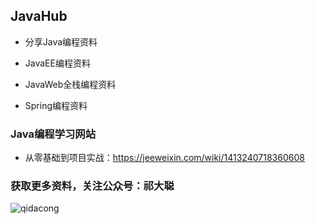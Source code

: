 
## JavaHub

- 分享Java编程资料

- JavaEE编程资料

- JavaWeb全栈编程资料 

- Spring编程资料


### Java编程学习网站

- 从零基础到项目实战：https://jeeweixin.com/wiki/1413240718360608


### 获取更多资料，关注公众号：祁大聪 

![qidacong](https://cdn.jsdelivr.net/gh/qidacong/blob-img@master/20220520/qidacong.4z0s3ud9vm80.webp)
